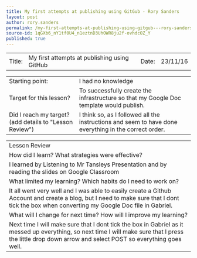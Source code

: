 ```yaml
---
title: My first attempts at publishing using GitGub - Rory Sanders
layout: post
author: rory.sanders
permalink: /my-first-attempts-at-publishing-using-gitgub---rory-sanders/
source-id: 1qGXb6_nY1tf0U4_n1eztnD3UhOWR8ju2f-ovhdcOZ_Y
published: true
---
```

<table>
  <tr>
    <td>Title:  </td>
    <td>My first attempts at publishing using GitHub  </td>
    <td> Date:  </td>
    <td>23/11/16</td>
  </tr>
</table>


<table>
  <tr>
    <td>Starting point:</td>
    <td>I had no knowledge</td>
  </tr>
  <tr>
    <td>Target for this lesson?</td>
    <td>To successfully create the infrastructure so that my Google Doc template would publish.</td>
  </tr>
  <tr>
    <td>Did I reach my target? 
(add details to "Lesson Review")</td>
    <td>I think so, as I followed all the instructions and seem to have done everything in the correct order.</td>
  </tr>
</table>


<table>
  <tr>
    <td>Lesson Review</td>
  </tr>
  <tr>
    <td>How did I learn? What strategies were effective? </td>
  </tr>
  <tr>
    <td>I learned by Listening to Mr Tansleys Presentation and by reading the slides on Google Classroom</td>
  </tr>
  <tr>
    <td>What limited my learning? Which habits do I need to work on? </td>
  </tr>
  <tr>
    <td>It all went very well and I was able to easily create a Github Account and create a blog, but I need to make sure that I dont tick the box when converting my Google Doc file in Gabriel. </td>
  </tr>
  <tr>
    <td>What will I change for next time? How will I improve my learning?</td>
  </tr>
  <tr>
    <td>Next time I will make sure that I dont tick the box in Gabriel as it messed up everything, so next time I will make sure that I press the little drop down arrow and select POST so everything goes well.</td>
  </tr>
</table>


